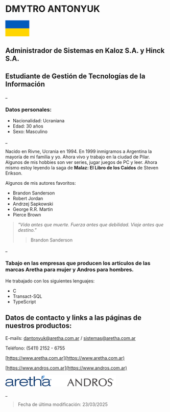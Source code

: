 # DMYTRO ANTONYUK       

![Ucrania](./imagenes/ucrania.png)

## Administrador de Sistemas en Kaloz S.A. y Hinck S.A.
## Estudiante de Gestión de Tecnologías de la Información
_

### Datos personales:
- Nacionalidad: Ucraniana                    
- Edad: 30 años
- Sexo: Masculino

_

Nacido en Rivne, Ucrania en 1994. En 1999 inmigramos a Argentina la mayoría de mi familia y yo. Ahora vivo y trabajo en la ciudad de Pilar. Algunos de mis hobbies son ver series, jugar juegos de PC y leer. Ahora mismo estoy leyendo la saga de **Malaz: El Libro de los Caídos** de Steven Erikson.

Algunos de mis autores favoritos:
- Brandon Sanderson
- Robert Jordan
- Andrzej Sapkowski
- George R.R. Martin
- Pierce Brown

> *"Vida antes que muerte. Fuerza antes que debilidad. Viaje antes que destino."*
>>Brandon Sanderson

_

### Tabajo en las empresas que producen los artículos de las marcas Aretha para mujer y Andros para hombres.

He trabajado con los siguientes lenguajes:
- C
- Transact-SQL
- TypeScript

## Datos de contacto y links a las páginas de nuestros productos:
    
E-mails: dantonyuk@aretha.com.ar / sistemas@aretha.com.ar

Teléfono: (5411)  2152 - 6755

[https://www.aretha.com.ar](https://www.aretha.com.ar)

[https://www.andros.com.ar](https://www.andros.com.ar)

![Marcas](./imagenes/imagen.png "Aretha y Andros")

_

>Fecha de última modificación: 23/03/2025
